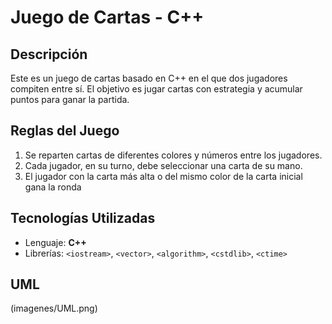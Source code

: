 # Juego de Cartas - C++  

##  Descripción  
Este es un juego de cartas basado en C++ en el que dos jugadores compiten entre sí. El objetivo es jugar cartas con estrategia y acumular puntos para ganar la partida.  

##  Reglas del Juego  
1. Se reparten cartas de diferentes colores y números entre los jugadores.  
2. Cada jugador, en su turno, debe seleccionar una carta de su mano.  
3. El jugador con la carta más alta o del mismo color de la carta inicial gana la ronda  

##  Tecnologías Utilizadas  
- Lenguaje: **C++**  
- Librerías: `<iostream>`, `<vector>`, `<algorithm>`, `<cstdlib>`, `<ctime>`  

## UML
(imagenes/UML.png)
